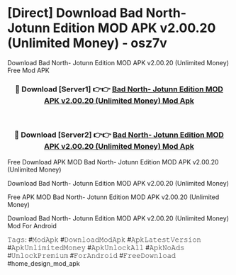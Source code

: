 # [Direct] Download Bad North- Jotunn Edition MOD APK v2.00.20 (Unlimited Money) - osz7v
Download Bad North- Jotunn Edition MOD APK v2.00.20 (Unlimited Money) Free Mod APK

<div align="center">
<h3>🔴 Download [Server1] 👉👉 <a href="https://apk-comot.site?title=Bad_North-_Jotunn_Edition_MOD_APK_v2.00.20_(Unlimited_Money)">Bad North- Jotunn Edition MOD APK v2.00.20 (Unlimited Money) Mod Apk</a></h3><br>

<h3>🔴 Download [Server2] 👉👉 <a href="https://apk-comot.site?title=Bad_North-_Jotunn_Edition_MOD_APK_v2.00.20_(Unlimited_Money)">Bad North- Jotunn Edition MOD APK v2.00.20 (Unlimited Money) Mod Apk</a></h3>
</div>


Free Download APK MOD Bad North- Jotunn Edition MOD APK v2.00.20 (Unlimited Money)

Download Bad North- Jotunn Edition MOD APK v2.00.20 (Unlimited Money) 

Free APK MOD Bad North- Jotunn Edition MOD APK v2.00.20 (Unlimited Money) 

Download Bad North- Jotunn Edition MOD APK v2.00.20 (Unlimited Money) Mod For Android

𝚃𝚊𝚐𝚜: #𝙼𝚘𝚍𝙰𝚙𝚔 #𝙳𝚘𝚠𝚗𝚕𝚘𝚊𝚍𝙼𝚘𝚍𝙰𝚙𝚔 #𝙰𝚙𝚔𝙻𝚊𝚝𝚎𝚜𝚝𝚅𝚎𝚛𝚜𝚒𝚘𝚗 #𝙰𝚙𝚔𝚄𝚗𝚕𝚒𝚖𝚒𝚝𝚎𝚍𝙼𝚘𝚗𝚎𝚢 #𝙰𝚙𝚔𝚄𝚗𝚕𝚘𝚌𝚔𝙰𝚕𝚕 #𝙰𝚙𝚔𝙽𝚘𝙰𝚍𝚜 #𝚄𝚗𝚕𝚘𝚌𝚔𝙿𝚛𝚎𝚖𝚒𝚞𝚖 #𝙵𝚘𝚛𝙰𝚗𝚍𝚛𝚘𝚒𝚍 #𝙵𝚛𝚎𝚎𝙳𝚘𝚠𝚗𝚕𝚘𝚊𝚍 #home_design_mod_apk